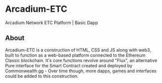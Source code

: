 # Arcadium-ETC
Arcadium Network ETC Platform | Basic Dapp

## About
Arcadium-ETC is a construction of HTML, CSS and JS along with web3, built to function as a web-based platform connected to the Ethereum Classic blockchain. It's core functions revolve around "Flux", an alternative Pure interface for the Smart Contract created and deployed by Commonwealth.gg - Over time though, more dapps, games and interfaces could be added to this construction.

